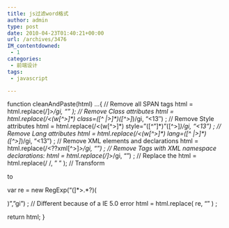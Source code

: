 ```yaml
---
title: js过滤word格式
author: admin
type: post
date: 2010-04-23T01:40:21+00:00
url: /archives/3476
IM_contentdowned:
 - 1
categories:
 - 前端设计
tags:
 - javascript

---
```

function cleanAndPaste(html) …{
// Remove all SPAN tags
html = html.replace(/]*>/gi, “” );
// Remove Class attributes
html = html.replace(/<(w[^>]\*) class=([^ |>]\*)([^>]*)/gi, “<$1$3″) ;
// Remove Style attributes
html = html.replace(/<(w[^>]\*) style=”([^”]\*)”([^>]*)/gi, “<$1$3”) ;
// Remove Lang attributes
html = html.replace(/<(w[^>]\*) lang=([^ |>]\*)([^>]*)/gi, “<$1$3”) ;
// Remove XML elements and declarations
html = html.replace(/<\??xml[^>]*>/gi, “”) ;
// Remove Tags with XML namespace declarations:
html = html.replace(/]*>/gi, “”) ;
// Replace the
html = html.replace(/ /, ” ” );
// Transform

to


var re = new RegExp(“(]\*>.\*?)(

)”,”gi”) ; // Different because of a IE 5.0 error
html = html.replace( re, “” ) ;

return html;
}